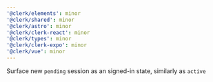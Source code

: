 ```yaml
---
'@clerk/elements': minor
'@clerk/shared': minor
'@clerk/astro': minor
'@clerk/clerk-react': minor
'@clerk/types': minor
'@clerk/clerk-expo': minor
'@clerk/vue': minor
---
```


Surface new `pending` session as an signed-in state, similarly as `active`
